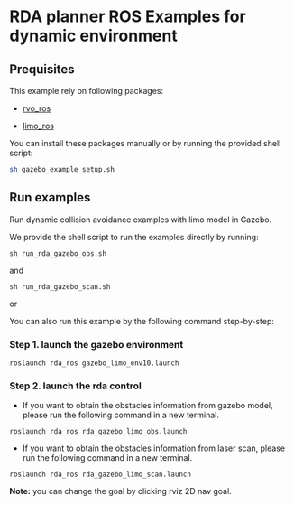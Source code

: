 # RDA planner ROS Examples for dynamic environment


## Prequisites

This example rely on following packages: 

- [rvo_ros](https://github.com/hanruihua/rvo_ros)

- [limo_ros](https://github.com/hanruihua/limo_ros)

You can install these packages manually or by running the provided shell script:

```bash
sh gazebo_example_setup.sh
```

## Run examples

Run dynamic collision avoidance examples with limo model in Gazebo. 

We provide the shell script to run the examples directly by running:

```
sh run_rda_gazebo_obs.sh
```

and 

```
sh run_rda_gazebo_scan.sh
```

or 

You can also run this example by the following command step-by-step:

### Step 1. launch the gazebo environment

```
roslaunch rda_ros gazebo_limo_env10.launch
```

### Step 2. launch the rda control

- If you want to obtain the obstacles information from gazebo model, please run the following command in a new terminal.

```
roslaunch rda_ros rda_gazebo_limo_obs.launch
```

- If you want to obtain the obstacles information from laser scan, please run the following command in a new terminal. 

```
roslaunch rda_ros rda_gazebo_limo_scan.launch
```

**Note:** you can change the goal by clicking rviz 2D nav goal.




